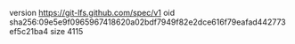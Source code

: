 version https://git-lfs.github.com/spec/v1
oid sha256:09e5e9f0965967418620a02bdf7949f82e2dce616f79eafad442773ef5c21ba4
size 4115
